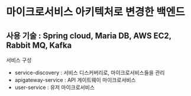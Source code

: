 # 마이크로서비스 아키텍처로 변경한 백엔드
## 사용 기술 : Spring cloud, Maria DB, AWS EC2, Rabbit MQ, Kafka

서비스 구성
- service-discovery : 서비스 디스커버리로, 마이크로서비스들을 관리 
- apigateway-service : API 게이트웨이 마이크로서비스 
- user-service : 유저 마이크로서비스 
